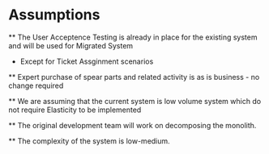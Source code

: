 # Assumptions

** The User Acceptence Testing is already in place for the existing system and will be used for Migrated System
 * Except for Ticket Assginment scenarios

** Expert purchase of spear parts and related activity is as is business - no change required

** We are assuming that the current system is low volume system which do not require Elasticity to be implemented

** The original development team will work on decomposing the monolith.

** The complexity of the system is low-medium.
 
